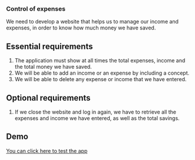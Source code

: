 ### Control of expenses

We need to develop a website that helps us to manage our income and expenses, in order to know how much money we have saved.

## Essential requirements
1. The application must show at all times the total expenses, income and the total money we have saved.
1. We will be able to add an income or an expense by including a concept.
1. We will be able to delete any expense or income that we have entered.

## Optional requirements
1. If we close the website and log in again, we have to retrieve all the expenses and income we have entered, as well as the total savings.

## Demo
[You can click here to test the app](https://my-expenses-control.netlify.app/)

